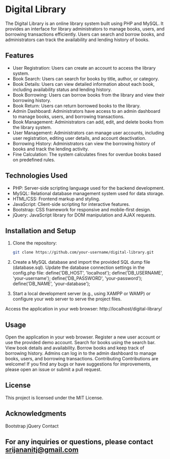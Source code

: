 # Digital Library  

The Digital Library is an online library system built using PHP and MySQL. It provides an interface for library administrators to manage books, users, and borrowing transactions efficiently. Users can search and borrow books, and administrators can track the availability and lending history of books.

## Features

- User Registration: Users can create an account to access the library system.
- Book Search: Users can search for books by title, author, or category.
- Book Details: Users can view detailed information about each book, including availability status and lending history.
- Book Borrowing: Users can borrow books from the library and view their borrowing history.
- Book Return: Users can return borrowed books to the library.
- Admin Dashboard: Administrators have access to an admin dashboard to manage books, users, and borrowing transactions.
- Book Management: Administrators can add, edit, and delete books from the library system.
- User Management: Administrators can manage user accounts, including user registration, editing user details, and account deactivation.
- Borrowing History: Administrators can view the borrowing history of books and track the lending activity.
- Fine Calculation: The system calculates fines for overdue books based on predefined rules.

## Technologies Used

- PHP: Server-side scripting language used for the backend development.
- MySQL: Relational database management system used for data storage.
- HTML/CSS: Frontend markup and styling.
- JavaScript: Client-side scripting for interactive features.
- Bootstrap: CSS framework for responsive and mobile-first design.
- jQuery: JavaScript library for DOM manipulation and AJAX requests.

## Installation and Setup

1. Clone the repository:

   ```bash
   git clone https://github.com/your-username/digital-library.git

2. Create a MySQL database and import the provided SQL dump file (database.sql).
Update the database connection settings in the config.php file:
define('DB_HOST', 'localhost');
define('DB_USERNAME', 'your-username');
define('DB_PASSWORD', 'your-password');
define('DB_NAME', 'your-database');

3. Start a local development server (e.g., using XAMPP or WAMP) or configure your web server to serve the project files.

Access the application in your web browser:
http://localhost/digital-library/

## Usage
Open the application in your web browser.
Register a new user account or use the provided demo account.
Search for books using the search bar.
View book details and availability.
Borrow books and keep track of borrowing history.
Admins can log in to the admin dashboard to manage books, users, and borrowing transactions.
Contributing
Contributions are welcome! If you find any bugs or have suggestions for improvements, please open an issue or submit a pull request.

## License
This project is licensed under the MIT License.

## Acknowledgments
Bootstrap
jQuery
Contact
## For any inquiries or questions, please contact srijananitj@gmail.com

